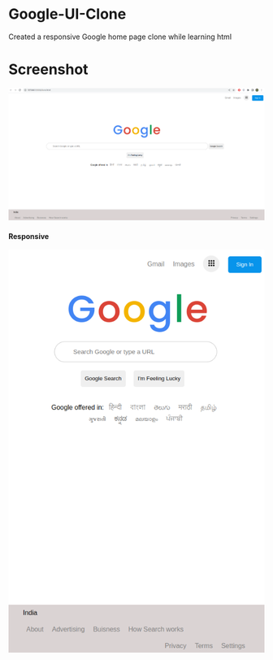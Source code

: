 # Google-UI-Clone
Created  a responsive Google home page clone while learning html

# Screenshot
![Screenshot#1](Screenshot3.png)
#### Responsive
![Screenshot#2](Screenshot4.png)

